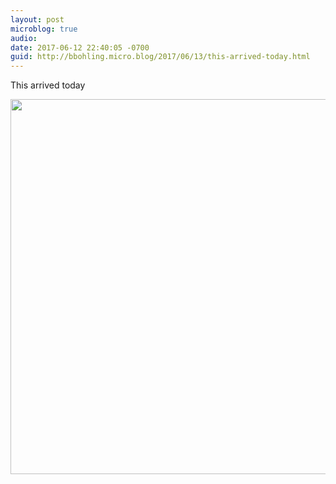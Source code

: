 ```yaml
---
layout: post
microblog: true
audio: 
date: 2017-06-12 22:40:05 -0700
guid: http://bbohling.micro.blog/2017/06/13/this-arrived-today.html
---
```

This arrived today 

<img src="http://bbohling.micro.blog/uploads/2017/865fc4834c.jpg" width="600" height="600" style="height: auto" />
